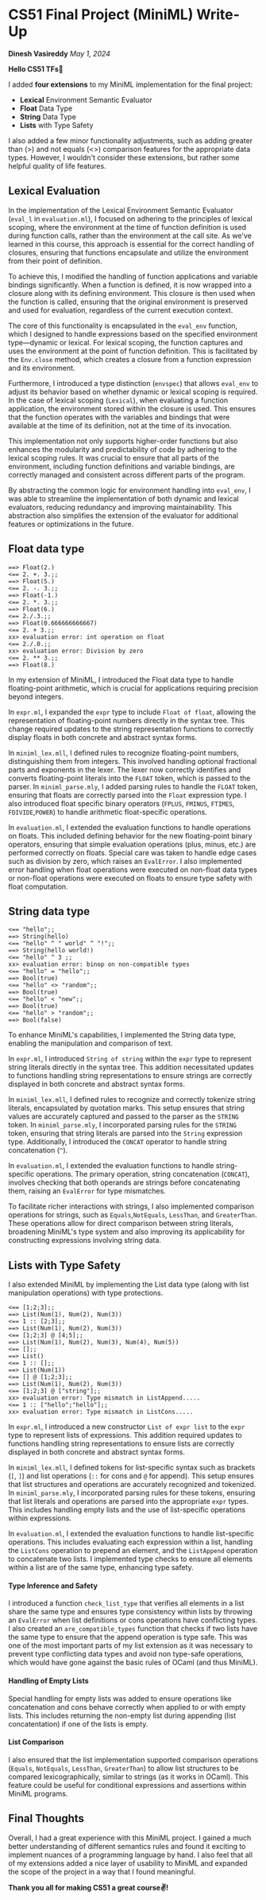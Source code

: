 # CS51 Final Project (MiniML) Write-Up

**Dinesh Vasireddy**
*May 1, 2024*


**Hello CS51 TFs**👋

I added **four extensions** to my MiniML implementation for the final project:
* **Lexical** Environment Semantic Evaluator
* **Float** Data Type 
* **String** Data Type
* **Lists** with Type Safety

I also added a few minor functionality adjustments, such as adding greater than (>) and not equals (<>) comparison features for the appropriate data types. However, I wouldn't consider these extensions, but rather some helpful quality of life features. 

 ## Lexical Evaluation
 In the implementation of the Lexical Environment Semantic Evaluator (`eval_l` in `evaluation.ml`), I focused on adhering to the principles of lexical scoping, where the environment at the time of function definition is used during function calls, rather than the environment at the call site. As we've learned in this course, this approach is essential for the correct handling of closures, ensuring that functions encapsulate and utilize the environment from their point of definition.
 
 To achieve this, I modified the handling of function applications and variable bindings significantly. When a function is defined, it is now wrapped into a closure along with its defining environment. This closure is then used when the function is called, ensuring that the original environment is preserved and used for evaluation, regardless of the current execution context.
 
 The core of this functionality is encapsulated in the `eval_env` function, which I designed to handle expressions based on the specified environment type—dynamic or lexical. For lexical scoping, the function captures and uses the environment at the point of function definition. This is facilitated by the `Env.close` method, which creates a closure from a function expression and its environment.
 
 Furthermore, I introduced a type distinction (`envspec`) that allows `eval_env` to adjust its behavior based on whether dynamic or lexical scoping is required. In the case of lexical scoping (`Lexical`), when evaluating a function application, the environment stored within the closure is used. This ensures that the function operates with the variables and bindings that were available at the time of its definition, not at the time of its invocation.
 
 This implementation not only supports higher-order functions but also enhances the modularity and predictability of code by adhering to the lexical scoping rules. It was crucial to ensure that all parts of the environment, including function definitions and variable bindings, are correctly managed and consistent across different parts of the program.
 
 By abstracting the common logic for environment handling into `eval_env`, I was able to streamline the implementation of both dynamic and lexical evaluators, reducing redundancy and improving maintainability. This abstraction also simplifies the extension of the evaluator for additional features or optimizations in the future.

## Float data type
```
==> Float(2.)
<== 2. +. 3.;;
==> Float(5.)
<== 2. -. 3.;;
==> Float(-1.)
<== 2. *. 3.;;
==> Float(6.)
<== 2./.3.;;
==> Float(0.666666666667)
<== 2. + 3.;; 
xx> evaluation error: int operation on float
<== 2./.0.;;
xx> evaluation error: Division by zero
<== 2. ** 3.;;
==> Float(8.)
```
In my extension of MiniML, I introduced the Float data type to handle floating-point arithmetic, which is crucial for applications requiring precision beyond integers. 

In `expr.ml`, I expanded the `expr` type to include `Float of float`, allowing the representation of floating-point numbers directly in the syntax tree. This change required updates to the string representation functions to correctly display floats in both concrete and abstract syntax forms.

In `miniml_lex.mll`, I defined rules to recognize floating-point numbers, distinguishing them from integers. This involved handling optional fractional parts and exponents in the lexer. The lexer now correctly identifies and converts floating-point literals into the `FLOAT` token, which is passed to the parser. In `miniml_parse.mly`, I added parsing rules to handle the `FLOAT` token, ensuring that floats are correctly parsed into the `Float` expression type. I also introduced float specific binary operators (`FPLUS`, `FMINUS`, `FTIMES`, `FDIVIDE`,`POWER`) to handle arithmetic float-specific operations.

In `evaluation.ml`, I extended the evaluation functions to handle operations on floats. This included defining behavior for the new floating-point binary operators, ensuring that simple evaluation operations (plus, minus, etc.) are performed correctly on floats. Special care was taken to handle edge cases such as division by zero, which raises an `EvalError`. I also implemented error handling when float operations were executed on non-float data types or non-float operations were executed on floats to ensure type safety with float computation. 

## String data type
```
<== "hello";;
==> String(hello)
<== "hello" ^ " world" ^ "!";;
==> String(hello world!)
<== "hello" ^ 3 ;;
xx> evaluation error: binop on non-compatible types
<== "hello" = "hello";;
==> Bool(true)
<== "hello" <> "random";;
==> Bool(true)
<== "hello" < "new";;
==> Bool(true)
<== "hello" > "random";;
==> Bool(false)
```
To enhance MiniML's capabilities, I implemented the String data type, enabling the manipulation and comparison of text. 

In `expr.ml`, I introduced `String of string` within the `expr` type to represent string literals directly in the syntax tree. This addition necessitated updates to functions handling string representations to ensure strings are correctly displayed in both concrete and abstract syntax forms.

In `miniml_lex.mll`, I defined rules to recognize and correctly tokenize string literals, encapsulated by quotation marks. This setup ensures that string values are accurately captured and passed to the parser as the `STRING` token. In `miniml_parse.mly`, I incorporated parsing rules for the `STRING` token, ensuring that string literals are parsed into the `String` expression type. Additionally, I introduced the `CONCAT` operator to handle string concatenation (`^`).

In `evaluation.ml`, I extended the evaluation functions to handle string-specific operations. The primary operation, string concatenation (`CONCAT`), involves checking that both operands are strings before concatenating them, raising an `EvalError` for type mismatches.

To facilitate richer interactions with strings, I also implemented comparison operations for strings, such as `Equals`,`NotEquals`, `LessThan`, and `GreaterThan`. These operations allow for direct comparison between string literals, broadening MiniML's type system and also improving its applicability for constructing expressions involving string data.

## Lists with Type Safety
I also extended MiniML by implementing the List data type (along with list manipulation operations) with type protections. 

```
<== [1;2;3];;
==> List(Num(1), Num(2), Num(3))
<== 1 :: [2;3];;
==> List(Num(1), Num(2), Num(3))
<== [1;2;3] @ [4;5];;
==> List(Num(1), Num(2), Num(3), Num(4), Num(5))
<== [];;
==> List()
<== 1 :: [];;
==> List(Num(1))
<== [] @ [1;2;3];;
==> List(Num(1), Num(2), Num(3))
<== [1;2;3] @ ["string"];;
xx> evaluation error: Type mismatch in ListAppend.....
<== 1 :: ["hello";"hello"];;
xx> evaluation error: Type mismatch in ListCons.....
```

In `expr.ml`, I introduced a new constructor `List of expr list` to the `expr` type to represent lists of expressions. This addition required updates to functions handling string representations to ensure lists are correctly displayed in both concrete and abstract syntax forms.

In `miniml_lex.mll`, I defined tokens for list-specific syntax such as brackets (`[`, `]`) and list operations (`::` for cons and `@` for append). This setup ensures that list structures and operations are accurately recognized and tokenized. In `miniml_parse.mly`, I incorporated parsing rules for these tokens, ensuring that list literals and operations are parsed into the appropriate `expr` types. This includes handling empty lists and the use of list-specific operations within expressions.

In `evaluation.ml`, I extended the evaluation functions to handle list-specific operations. This includes evaluating each expression within a list, handling the `ListCons` operation to prepend an element, and the `ListAppend` operation to concatenate two lists. I implemented type checks to ensure all elements within a list are of the same type, enhancing type safety.

#### Type Inference and Safety
I introduced a function `check_list_type` that verifies all elements in a list share the same type and ensures type consistency within lists by throwing an `EvalError` when list definitions or cons operations have conflicting types. I also created an `are_compatible_types` function that checks if two lists have the same type to ensure that the append operation is type safe. This was one of the most important parts of my list extension as it was necessary to prevent type conflicting data types and avoid non type-safe operations, which would have gone against the basic rules of OCaml (and thus MiniML). 

#### Handling of Empty Lists
Special handling for empty lists was added to ensure operations like concatenation and cons behave correctly when applied to or with empty lists. This includes returning the non-empty list during appending (list concatentation) if one of the lists is empty.

#### List Comparison
I also ensured that the list implementation supported comparison operations (`Equals`, `NotEquals`, `LessThan`, `GreaterThan`) to allow list structures to be compared lexicographically, similar to strings (as it works in OCaml). This feature could be useful for conditional expressions and assertions within MiniML programs.

## Final Thoughts
Overall, I had a great experience with this MiniML project. I gained a much better understanding of different semantics rules and found it exciting to implement nuances of a programming language by hand. I also feel that all of my extensions added a nice layer of usability to MiniML and expanded the scope of the project in a way that I found meaningful. 

**Thank you all for making CS51 a great course✌️!**